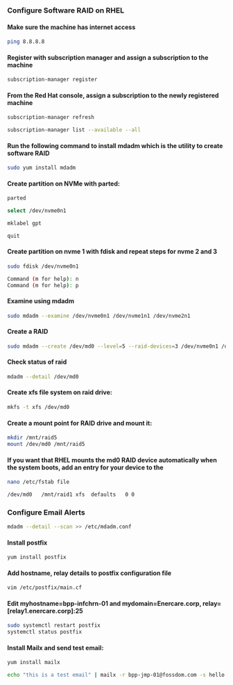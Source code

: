 ### Configure Software RAID on RHEL 

####  Make sure the machine has internet access
```sh
ping 8.8.8.8
```
#### Register with subscription manager and assign a subscription to the machine

```sh
subscription-manager register
```
#### From the Red Hat console, assign a subscription to the newly registered machine


```sh
subscription-manager refresh
```
```sh
subscription-manager list --available --all
```
#### Run the following command to install mdadm which is the utility to create software RAID
```sh
sudo yum install mdadm
```
#### Create partition on NVMe with parted:
```sh
parted
```
```sh
select /dev/nvme0n1
```
```sh
mklabel gpt
```
```sh
quit
```
#### Create partition on nvme 1 with fdisk and repeat steps for nvme 2 and 3
```sh
sudo fdisk /dev/nvme0n1
```
```sh
Command (m for help): n
Command (m for help): p
```
#### Examine using mdadm
```sh
sudo mdadm --examine /dev/nvme0n1 /dev/nvme1n1 /dev/nvme2n1
```
#### Create a RAID
```sh
sudo mdadm --create /dev/md0 --level=5 --raid-devices=3 /dev/nvme0n1 /dev/nvme1n1 /dev/nvme2n1 
```
#### Check status of raid
```sh
mdadm --detail /dev/md0
```
#### Create xfs file system on raid drive:
```sh
mkfs -t xfs /dev/md0
```
#### Create a mount point for RAID drive and mount it:
```sh
mkdir /mnt/raid5
mount /dev/md0 /mnt/raid5
```
#### If you want that RHEL mounts the md0 RAID device automatically when the system boots, add an entry for your device to the
```sh
nano /etc/fstab file
```
```sh
/dev/md0   /mnt/raid1 xfs  defaults   0 0
```

### Configure Email Alerts
```sh
mdadm --detail --scan >> /etc/mdadm.conf
```
#### Install postfix
```sh
yum install postfix
```

#### Add hostname, relay details to postfix configuration file
```sh
vim /etc/postfix/main.cf
```
#### Edit myhostname=bpp-infchrn-01 and mydomain=Enercare.corp, relay=[relay1.enercare.corp]:25

```sh
sudo systemctl restart postfix
systemctl status postfix
```

#### Install Mailx and send test email:
```sh
yum install mailx
```
```sh
echo "this is a test email" | mailx -r bpp-jmp-01@fossdom.com -s hello foss.dom@fossdom.com
```

